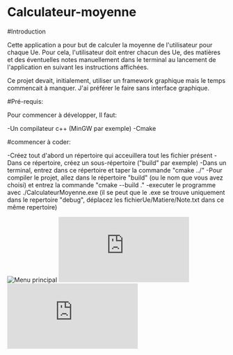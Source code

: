 # Calculateur-moyenne

#Introduction

Cette application a pour but de calculer la moyenne de l'utilisateur pour chaque Ue. Pour cela, l'utilisateur doit entrer chacun des Ue, des matières et des éventuelles notes manuellement dans le terminal au lancement de l'application en suivant les instructions affichées.

Ce projet devait, initialement, utiliser un framework graphique mais le temps commencait à manquer. J'ai préférer le faire sans interface graphique.

#Pré-requis:

Pour commencer à développer, Il faut:

-Un compilateur c++ (MinGW par exemple)
-Cmake

#commencer à coder:

-Créez tout d'abord un répertoire qui acceuillera tout les fichier présent
-Dans ce répertoire, créez un sous-répertoire ("build" par exemple)
-Dans un terminal, entrez dans ce répertoire et taper la commande "cmake ../"
-Pour compiler le projet, allez dans le répertoire "build" (ou le nom que vous avez choisi) et entrez la commande "cmake --build ."
-executer le programme avec ./CalculateurMoyenne.exe (il se peut que le .exe se trouve uniquement dans le repertoire "debug", déplacez les fichierUe/Matiere/Note.txt dans ce même repertoire)

![Menu principal](https://zupimages.net/up/23/20/lxdb.png)
![](https://zupimages.net/viewer.php?id=23/20/yuzn.png)
![](https://zupimages.net/viewer.php?id=23/20/h1uy.png)